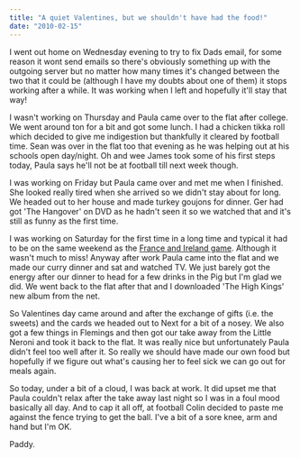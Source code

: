 ```yaml
---
title: "A quiet Valentines, but we shouldn't have had the food!"
date: "2010-02-15"
---
```

I went out home on Wednesday evening to try to fix Dads email, for some reason it wont send emails so there's obviously something up with the outgoing server but no matter how many times it's changed between the two that it could be (although I have my doubts about one of them) it stops working after a while. It was working when I left and hopefully it'll stay that way!

I wasn't working on Thursday and Paula came over to the flat after college. We went around ton for a bit and got some lunch. I had a chicken tikka roll which decided to give me indigestion but thankfully it cleared by football time. Sean was over in the flat too that evening as he was helping out at his schools open day/night. Oh and wee James took some of his first steps today, Paula says he'll not be at football till next week though.

I was working on Friday but Paula came over and met me when I finished. She looked really tired when she arrived so we didn't stay about for long. We headed out to her house and made turkey goujons for dinner. Ger had got 'The Hangover' on DVD as he hadn't seen it so we watched that and it's still as funny as the first time.

I was working on Saturday for the first time in a long time and typical it had to be on the same weekend as the [France and Ireland game](http://www.rte.ie/sport/rugby/sixnations/2010/0213/france_ireland.html). Although it wasn't much to miss! Anyway after work Paula came into the flat and we made our curry dinner and sat and watched TV. We just barely got the energy after our dinner to head for a few drinks in the Pig but I'm glad we did. We went back to the flat after that and I downloaded 'The High Kings' new album from the net.

So Valentines day came around and after the exchange of gifts (i.e. the sweets) and the cards we headed out to Next for a bit of a nosey. We also got a few things in Flemings and then got our take away from the Little Neroni and took it back to the flat. It was really nice but unfortunately Paula didn't feel too well after it. So really we should have made our own food but hopefully if we figure out what's causing her to feel sick we can go out for meals again.

So today, under a bit of a cloud, I was back at work. It did upset me that Paula couldn't relax after the take away last night so I was in a foul mood basically all day. And to cap it all off, at football Colin decided to paste me against the fence trying to get the ball. I've a bit of a sore knee, arm and hand but I'm OK.

Paddy.